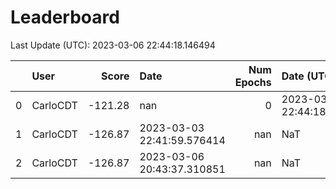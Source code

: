 # Leaderboard 

Last Update (UTC): 2023-03-06 22:44:18.146494

|    | User     |   Score | Date                       |   Num Epochs | Date (UTC)                 |
|---:|:---------|--------:|:---------------------------|-------------:|:---------------------------|
|  0 | CarloCDT | -121.28 | nan                        |            0 | 2023-03-06 22:44:18.141713 |
|  1 | CarloCDT | -126.87 | 2023-03-03 22:41:59.576414 |          nan | NaT                        |
|  2 | CarloCDT | -126.87 | 2023-03-06 20:43:37.310851 |          nan | NaT                        |

